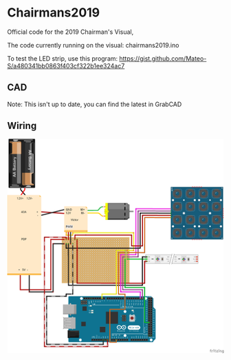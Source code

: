 # Chairmans2019
Official code for the 2019 Chairman's Visual, <insert name here>

The code currently running on the visual: chairmans2019.ino

To test the LED strip, use this program:
https://gist.github.com/Mateo-S/a480341bb0863f403cf322b1ee324ac7

## CAD
Note: This isn't up to date, you can find the latest in GrabCAD

## Wiring
![schematic](https://github.com/team1306/Chairmans2019/blob/master/wiring2019_bb.png)
